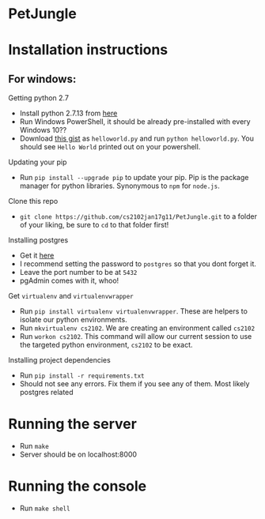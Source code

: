 # PetJungle


# Installation instructions
## For windows:
Getting python 2.7
- Install python 2.7.13 from [here](https://www.python.org/downloads/)
- Run Windows PowerShell, it should be already pre-installed with every Windows 10??
- Download [this gist](https://gist.github.com/KenLSM/4322c05132a7d1fa17483fd1fabaa516#file-helloworld-py) as `helloworld.py` and run `python helloworld.py`. You should see `Hello World` printed out on your powershell.

Updating your pip
- Run `pip install --upgrade pip` to update your pip. Pip is the package manager for python libraries. Synonymous to `npm` for `node.js`.

Clone this repo
- `git clone https://github.com/cs2102jan17g11/PetJungle.git` to a folder of your liking, be sure to `cd` to that folder first!

Installing postgres
- Get it [here](https://www.enterprisedb.com/downloads/postgres-postgresql-downloads#windows)
- I recommend setting the password to `postgres` so that you dont forget it.
- Leave the port number to be at `5432`
- pgAdmin comes with it, whoo!

Get `virtualenv` and `virtualenvwrapper`
- Run `pip install virtualenv virtualenvwrapper`. These are helpers to isolate our python environments.
- Run `mkvirtualenv cs2102`. We are creating an environment called `cs2102`
- Run `workon cs2102`. This command will allow our current session to use the targeted python environment, `cs2102` to be exact.

Installing project dependencies
- Run `pip install -r requirements.txt`
- Should not see any errors. Fix them if you see any of them. Most likely postgres related


# Running the server
- Run `make`
- Server should be on localhost:8000

# Running the console
- Run `make shell`
